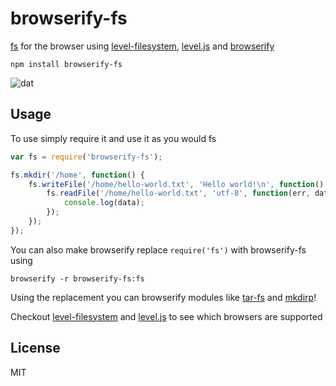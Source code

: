 # browserify-fs

[fs](http://nodejs.org/api/fs.html) for the browser using [level-filesystem](https://github.com/mafintosh/level-filesystem), [level.js](https://github.com/maxogden/level.js) and [browserify](https://github.com/substack/node-browserify)

	npm install browserify-fs

![dat](http://img.shields.io/badge/Development%20sponsored%20by-dat-green.svg?style=flat)

## Usage

To use simply require it and use it as you would fs

``` js
var fs = require('browserify-fs');

fs.mkdir('/home', function() {
	fs.writeFile('/home/hello-world.txt', 'Hello world!\n', function() {
		fs.readFile('/home/hello-world.txt', 'utf-8', function(err, data) {
			console.log(data);
		});
	});
});
```

You can also make browserify replace `require('fs')` with browserify-fs using

	browserify -r browserify-fs:fs

Using the replacement you can browserify modules like [tar-fs](https://github.com/mafintosh/tar-fs) and [mkdirp](https://github.com/substack/node-mkdirp)!

Checkout [level-filesystem](https://github.com/mafintosh/level-filesystem) and [level.js](https://github.com/maxogden/level.js) to see which browsers are supported

## License

MIT
